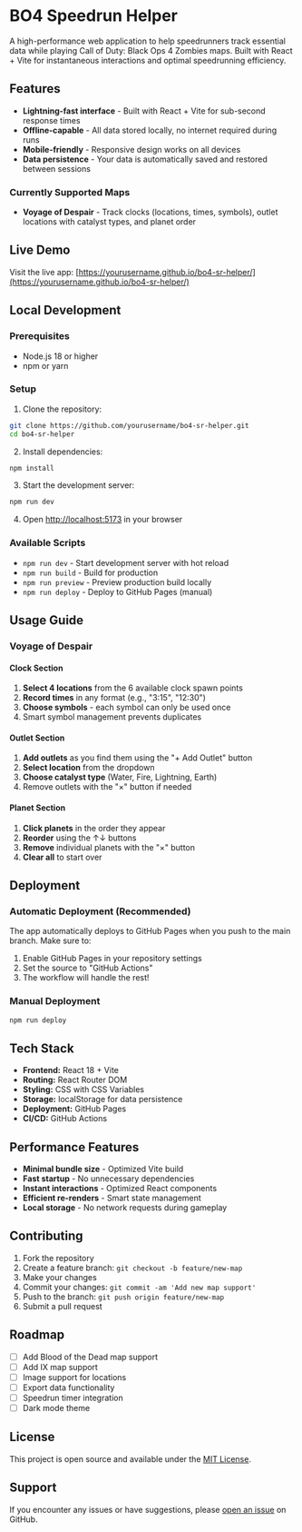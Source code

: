 # BO4 Speedrun Helper

A high-performance web application to help speedrunners track essential data while playing Call of Duty: Black Ops 4 Zombies maps. Built with React + Vite for instantaneous interactions and optimal speedrunning efficiency.

## Features

- **Lightning-fast interface** - Built with React + Vite for sub-second response times
- **Offline-capable** - All data stored locally, no internet required during runs
- **Mobile-friendly** - Responsive design works on all devices
- **Data persistence** - Your data is automatically saved and restored between sessions

### Currently Supported Maps

- **Voyage of Despair** - Track clocks (locations, times, symbols), outlet locations with catalyst types, and planet order

## Live Demo

Visit the live app: [https://yourusername.github.io/bo4-sr-helper/](https://yourusername.github.io/bo4-sr-helper/)

## Local Development

### Prerequisites

- Node.js 18 or higher
- npm or yarn

### Setup

1. Clone the repository:

```bash
git clone https://github.com/yourusername/bo4-sr-helper.git
cd bo4-sr-helper
```

2. Install dependencies:

```bash
npm install
```

3. Start the development server:

```bash
npm run dev
```

4. Open [http://localhost:5173](http://localhost:5173) in your browser

### Available Scripts

- `npm run dev` - Start development server with hot reload
- `npm run build` - Build for production
- `npm run preview` - Preview production build locally
- `npm run deploy` - Deploy to GitHub Pages (manual)

## Usage Guide

### Voyage of Despair

#### Clock Section

1. **Select 4 locations** from the 6 available clock spawn points
2. **Record times** in any format (e.g., "3:15", "12:30")
3. **Choose symbols** - each symbol can only be used once
4. Smart symbol management prevents duplicates

#### Outlet Section

1. **Add outlets** as you find them using the "+ Add Outlet" button
2. **Select location** from the dropdown
3. **Choose catalyst type** (Water, Fire, Lightning, Earth)
4. Remove outlets with the "×" button if needed

#### Planet Section

1. **Click planets** in the order they appear
2. **Reorder** using the ↑↓ buttons
3. **Remove** individual planets with the "×" button
4. **Clear all** to start over

## Deployment

### Automatic Deployment (Recommended)

The app automatically deploys to GitHub Pages when you push to the main branch. Make sure to:

1. Enable GitHub Pages in your repository settings
2. Set the source to "GitHub Actions"
3. The workflow will handle the rest!

### Manual Deployment

```bash
npm run deploy
```

## Tech Stack

- **Frontend:** React 18 + Vite
- **Routing:** React Router DOM
- **Styling:** CSS with CSS Variables
- **Storage:** localStorage for data persistence
- **Deployment:** GitHub Pages
- **CI/CD:** GitHub Actions

## Performance Features

- **Minimal bundle size** - Optimized Vite build
- **Fast startup** - No unnecessary dependencies
- **Instant interactions** - Optimized React components
- **Efficient re-renders** - Smart state management
- **Local storage** - No network requests during gameplay

## Contributing

1. Fork the repository
2. Create a feature branch: `git checkout -b feature/new-map`
3. Make your changes
4. Commit your changes: `git commit -am 'Add new map support'`
5. Push to the branch: `git push origin feature/new-map`
6. Submit a pull request

## Roadmap

- [ ] Add Blood of the Dead map support
- [ ] Add IX map support
- [ ] Image support for locations
- [ ] Export data functionality
- [ ] Speedrun timer integration
- [ ] Dark mode theme

## License

This project is open source and available under the [MIT License](LICENSE).

## Support

If you encounter any issues or have suggestions, please [open an issue](https://github.com/yourusername/bo4-sr-helper/issues) on GitHub.

